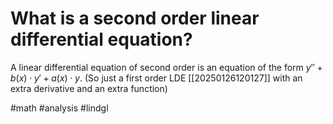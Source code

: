 # What is a second order linear differential equation? 
A linear differential equation of second order is an equation of the form $y'' + b(x)\cdot y' + a(x)\cdot y$. (So just a first order LDE [[20250126120127]] with an extra derivative and an extra function)

#math #analysis #lindgl